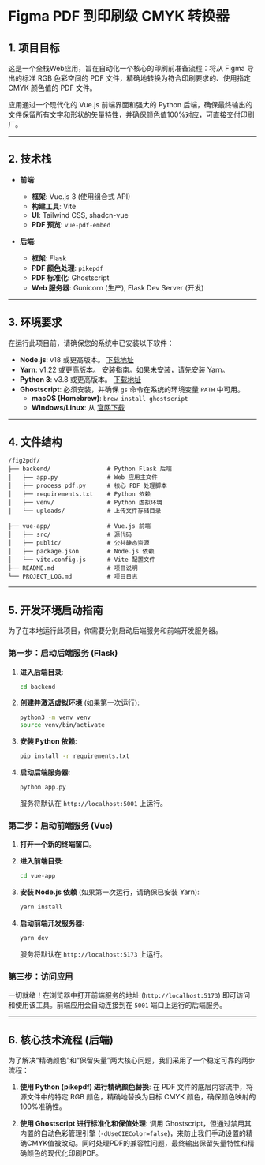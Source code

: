 # Figma PDF 到印刷级 CMYK 转换器

## 1. 项目目标

这是一个全栈Web应用，旨在自动化一个核心的印刷前准备流程：将从 Figma 导出的标准 RGB 色彩空间的 PDF 文件，精确地转换为符合印刷要求的、使用指定 CMYK 颜色值的 PDF 文件。

应用通过一个现代化的 Vue.js 前端界面和强大的 Python 后端，确保最终输出的文件保留所有文字和形状的矢量特性，并确保颜色值100%对应，可直接交付印刷厂。

---

## 2. 技术栈

*   **前端**:
    *   **框架**: Vue.js 3 (使用组合式 API)
    *   **构建工具**: Vite
    *   **UI**: Tailwind CSS, shadcn-vue
    *   **PDF 预览**: `vue-pdf-embed`

*   **后端**:
    *   **框架**: Flask
    *   **PDF 颜色处理**: `pikepdf`
    *   **PDF 标准化**: Ghostscript
    *   **Web 服务器**: Gunicorn (生产), Flask Dev Server (开发)

---

## 3. 环境要求

在运行此项目前，请确保您的系统中已安装以下软件：

*   **Node.js**: v18 或更高版本。 [下载地址](https://nodejs.org/)
*   **Yarn**: v1.22 或更高版本。 [安装指南](https://classic.yarnpkg.com/en/docs/install)。如果未安装，请先安装 Yarn。
*   **Python 3**: v3.8 或更高版本。 [下载地址](https://www.python.org/)
*   **Ghostscript**: 必须安装，并确保 `gs` 命令在系统的环境变量 `PATH` 中可用。
    *   **macOS (Homebrew)**: `brew install ghostscript`
    *   **Windows/Linux**: 从 [官网下载](https://www.ghostscript.com/releases/gsdnld.html)

---

## 4. 文件结构

```
/fig2pdf/
├── backend/                # Python Flask 后端
│   ├── app.py              # Web 应用主文件
│   ├── process_pdf.py      # 核心 PDF 处理脚本
│   ├── requirements.txt    # Python 依赖
│   ├── venv/               # Python 虚拟环境
│   └── uploads/            # 上传文件存储目录

├── vue-app/                # Vue.js 前端
│   ├── src/                # 源代码
│   ├── public/             # 公共静态资源
│   ├── package.json        # Node.js 依赖
│   └── vite.config.js      # Vite 配置文件
├── README.md               # 项目说明
└── PROJECT_LOG.md          # 项目日志
```

---

## 5. 开发环境启动指南

为了在本地运行此项目，你需要分别启动后端服务和前端开发服务器。

### 第一步：启动后端服务 (Flask)

1.  **进入后端目录**:
    ```bash
    cd backend
    ```

2.  **创建并激活虚拟环境** (如果第一次运行):
    ```bash
    python3 -m venv venv
    source venv/bin/activate
    ```

3.  **安装 Python 依赖**:
    ```bash
    pip install -r requirements.txt
    ```

4.  **启动后端服务器**:
    ```bash
    python app.py
    ```
    服务将默认在 `http://localhost:5001` 上运行。

### 第二步：启动前端服务 (Vue)

1.  **打开一个新的终端窗口**。

2.  **进入前端目录**:
    ```bash
    cd vue-app
    ```

3.  **安装 Node.js 依赖** (如果第一次运行，请确保已安装 Yarn):
    ```bash
    yarn install
    ```

4.  **启动前端开发服务器**:
    ```bash
    yarn dev
    ```
    服务将默认在 `http://localhost:5173` 上运行。

### 第三步：访问应用

一切就绪！在浏览器中打开前端服务的地址 (`http://localhost:5173`) 即可访问和使用该工具。前端应用会自动连接到在 `5001` 端口上运行的后端服务。

---

## 6. 核心技术流程 (后端)

为了解决“精确颜色”和“保留矢量”两大核心问题，我们采用了一个稳定可靠的两步流程：

1.  **使用 Python (pikepdf) 进行精确颜色替换**: 在 PDF 文件的底层内容流中，将源文件中的特定 RGB 颜色，精确地替换为目标 CMYK 颜色，确保颜色映射的100%准确性。

2.  **使用 Ghostscript 进行标准化和保值处理**: 调用 Ghostscript，但通过禁用其内置的自动色彩管理引擎 (`-dUseCIEColor=false`)，来防止我们手动设置的精确CMYK值被改动。同时处理PDF的兼容性问题，最终输出保留矢量特性和精确颜色的现代化印刷PDF。


